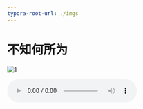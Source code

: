 ```yaml
---
typora-root-url: ./imgs
---
```


# 不知何所为

![1](/1.jpg)

<audio src="./mp3/32358170.mp3" controls="controls" autoplay="autoplay">

